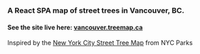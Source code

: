 ### A React SPA map of street trees in Vancouver, BC. 

#### See the site live here: [vancouver.treemap.ca](http://vancouver.treemap.ca)


Inspired by the [New York City Street Tree Map](tree-map.nycgovparks.org/tree-map) from NYC Parks


